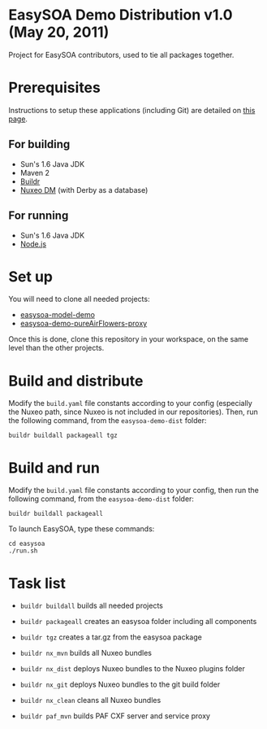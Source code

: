# EasySOA Demo Distribution v1.0 (May 20, 2011)

Project for EasySOA contributors, used to tie all packages together.

# Prerequisites

Instructions to setup these applications (including Git) are detailed on [this page](https://github.com/easysoa/easysoa-model-demo/wiki/Development-Environment).

## For building

* Sun's 1.6 Java JDK
* Maven 2
* [Buildr][1]
* [Nuxeo DM][4] (with Derby as a database)

## For running

* Sun's 1.6 Java JDK
* [Node.js][5]

# Set up

You will need to clone all needed projects:

* [easysoa-model-demo][2]
* [easysoa-demo-pureAirFlowers-proxy][3]

Once this is done, clone this repository in your workspace, on the same level than the other projects.

# Build and distribute

Modify the `build.yaml` file constants according to your config (especially the Nuxeo path, since Nuxeo is not included in our repositories). Then, run the following command, from the `easysoa-demo-dist` folder:

    buildr buildall packageall tgz
    
# Build and run

Modify the `build.yaml` file constants according to your config, then run the following command, from the `easysoa-demo-dist` folder:

    buildr buildall packageall
    
To launch EasySOA, type these commands:

    cd easysoa
    ./run.sh

# Task list

* `buildr buildall` builds all needed projects
* `buildr packageall` creates an easysoa folder including all components
* `buildr tgz` creates a tar.gz from the easysoa package

* `buildr nx_mvn` builds all Nuxeo bundles
* `buildr nx_dist` deploys Nuxeo bundles to the Nuxeo plugins folder
* `buildr nx_git` deploys Nuxeo bundles to the git build folder
* `buildr nx_clean` cleans all Nuxeo bundles
* `buildr paf_mvn` builds PAF CXF server and service proxy

[1]: http://buildr.apache.org/
[2]: https://github.com/easysoa/easysoa-model-demo
[3]: https://github.com/easysoa/easysoa-demo-pureAirFlowers-proxy
[4]: http://www.nuxeo.com/en/products/document-management
[5]: http://nodejs.org/
